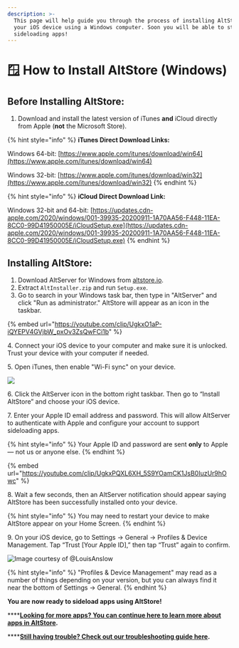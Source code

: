 ```yaml
---
description: >-
  This page will help guide you through the process of installing AltStore onto
  your iOS device using a Windows computer. Soon you will be able to start
  sideloading apps!
---
```


# 🪟 How to Install AltStore (Windows)

## **Before Installing AltStore:**

1. Download and install the latest version of iTunes **and** iCloud directly from Apple (**not** the Microsoft Store).

{% hint style="info" %}
**iTunes Direct Download Links:**

Windows 64-bit: [https://www.apple.com/itunes/download/win64](https://www.apple.com/itunes/download/win64)

Windows 32-bit: [https://www.apple.com/itunes/download/win32](https://www.apple.com/itunes/download/win32)
{% endhint %}

{% hint style="info" %}
**iCloud Direct Download Link:**

Windows 32-bit and 64-bit: [https://updates.cdn-apple.com/2020/windows/001-39935-20200911-1A70AA56-F448-11EA-8CC0-99D41950005E/iCloudSetup.exe](https://updates.cdn-apple.com/2020/windows/001-39935-20200911-1A70AA56-F448-11EA-8CC0-99D41950005E/iCloudSetup.exe)
{% endhint %}

## **Installing AltStore:**

1. Download AltServer for Windows from [altstore.io](https://altstore.io).
2. Extract `AltInstaller.zip` and run `Setup.exe`.
3. Go to search in your Windows task bar, then type in "AltServer" and click "Run as administrator." AltStore will appear as an icon in the taskbar.

{% embed url="https://youtube.com/clip/UgkxO1aP-iQYEPV4GVjbW_pxOv3ZsQwFCi1b" %}

4\. Connect your iOS device to your computer and make sure it is unlocked. Trust your device with your computer if needed.

5\. Open iTunes, then enable "Wi-Fi sync" on your device.

![](<../.gitbook/assets/002\_sync-iphone-over-wifi-1999751-0242f5c1b2814ecaac3b49815c365c59 (1).webp>)

6\. Click the AltServer icon in the bottom right taskbar. Then go to “Install AltStore” and choose your iOS device.

7\. Enter your Apple ID email address and password. This will allow AltServer to authenticate with Apple and configure your account to support sideloading apps.

{% hint style="info" %}
Your Apple ID and password are sent **only** to Apple — not us or anyone else.
{% endhint %}

{% embed url="https://youtube.com/clip/UgkxPQXL6XH_5S9YOamCK1JsB0IuzUr9hOwc" %}

8\. Wait a few seconds, then an AltServer notification should appear saying AltStore has been successfully installed onto your device.

{% hint style="info" %}
You may need to restart your device to make AltStore appear on your Home Screen.
{% endhint %}

9\.  On your iOS device, go to Settings -> General -> Profiles & Device Management. Tap “Trust \[Your Apple ID],” then tap “Trust” again to confirm.

![Image courtesy of @LouisAnslow](https://files.gitbook.com/v0/b/gitbook-x-prod.appspot.com/o/spaces%2FAfe8qEztjcTjsjjaMBY2%2Fuploads%2F1NUuIKBgS0adjhFhOqVt%2F1-CwxM2iiAN0kLSWGuRQcCHQ-2%20\(dragged\).jpg?alt=media\&token=f94229f1-89be-4e25-854d-d13736f64ca3)

{% hint style="info" %}
"Profiles & Device Management" may read as a number of things depending on your version, but you can always find it near the bottom of Settings -> General.
{% endhint %}

**You are now ready to sideload apps using AltStore!**

****[**Looking for more apps? You can continue here to learn more about apps in AltStore**](broken-reference)**.**

****[**Still having trouble? Check out our troubleshooting guide here**](troubleshooting-guide.md)**.**
